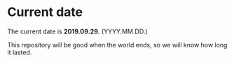 # Current date

The current date is **2019.09.29.** (YYYY.MM.DD.)

This repository will be good when the world ends, so we will know how long it lasted.